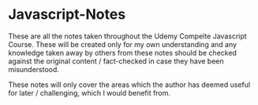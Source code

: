 # Javascript-Notes

These are all the notes taken throughout the Udemy Compelte Javascript Course. These will be created only for my own understanding and any knowledge taken away by others from these notes should be checked against the original content / fact-checked in case they have been misunderstood.

These notes will only cover the areas which the author has deemed useful for later / challenging, which I would benefit from.
